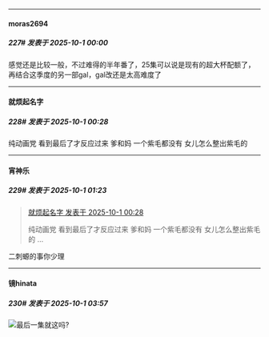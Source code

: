 ﻿
*****

####  moras2694  
##### 227#       发表于 2025-10-1 00:00

感觉还是比较一般，不过难得的半年番了，25集可以说是现有的超大杯配额了，再结合这季度的另一部gal，gal改还是太高难度了


*****

####  就烦起名字  
##### 228#       发表于 2025-10-1 00:28

纯动画党 看到最后了才反应过来 爹和妈 一个紫毛都没有 女儿怎么整出紫毛的


*****

####  宵神乐  
##### 229#       发表于 2025-10-1 01:23

<blockquote><a href="httphttps://stage1st.com/2b/forum.php?mod=redirect&amp;goto=findpost&amp;pid=68513971&amp;ptid=2044761" target="_blank">就烦起名字 发表于 2025-10-1 00:28</a>

纯动画党 看到最后了才反应过来 爹和妈 一个紫毛都没有 女儿怎么整出紫毛的 ...</blockquote>
二刺螈的事你少理


*****

####  镜hinata  
##### 230#       发表于 2025-10-1 03:57

<img src="https://static.stage1st.com/image/smiley/face2017/013.png" referrerpolicy="no-referrer">最后一集就这吗?

